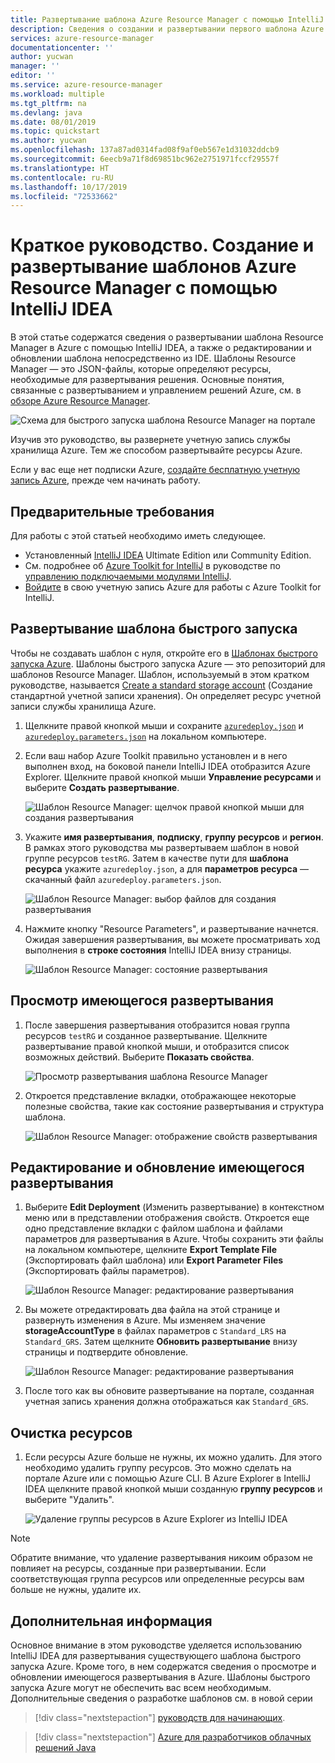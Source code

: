 ```yaml
---
title: Развертывание шаблона Azure Resource Manager с помощью IntelliJ IDEA
description: Сведения о создании и развертывании первого шаблона Azure Resource Manager с помощью IntelliJ IDEA.
services: azure-resource-manager
documentationcenter: ''
author: yucwan
manager: ''
editor: ''
ms.service: azure-resource-manager
ms.workload: multiple
ms.tgt_pltfrm: na
ms.devlang: java
ms.date: 08/01/2019
ms.topic: quickstart
ms.author: yucwan
ms.openlocfilehash: 137a87ad0314fad08f9af0eb567e1d31032ddcb9
ms.sourcegitcommit: 6eecb9a71f8d69851bc962e2751971fccf29557f
ms.translationtype: HT
ms.contentlocale: ru-RU
ms.lasthandoff: 10/17/2019
ms.locfileid: "72533662"
---
```

# <a name="quickstart-create-and-deploy-azure-resource-manager-templates-by-using-the-intellij-idea"></a>Краткое руководство. Создание и развертывание шаблонов Azure Resource Manager с помощью IntelliJ IDEA

В этой статье содержатся сведения о развертывании шаблона Resource Manager в Azure с помощью IntelliJ IDEA, а также о редактировании и обновлении шаблона непосредственно из IDE. Шаблоны Resource Manager — это JSON-файлы, которые определяют ресурсы, необходимые для развертывания решения. Основные понятия, связанные с развертыванием и управлением решений Azure, см. в [обзоре Azure Resource Manager](resource-group-overview.md).

![Схема для быстрого запуска шаблона Resource Manager на портале](./media/resource-manager-quickstart-create-templates-use-the-portal/azure-resource-manager-export-deploy-template-portal.png)

Изучив это руководство, вы развернете учетную запись службы хранилища Azure. Тем же способом развертывайте ресурсы Azure.

Если у вас еще нет подписки Azure, [создайте бесплатную учетную запись Azure](https://azure.microsoft.com/free/), прежде чем начинать работу.

## <a name="prerequisites"></a>Предварительные требования

Для работы с этой статьей необходимо иметь следующее.

* Установленный [IntelliJ IDEA](https://www.jetbrains.com/idea/download/) Ultimate Edition или Community Edition.
* См. подробнее об [Azure Toolkit for IntelliJ](https://plugins.jetbrains.com/plugin/8053) в руководстве по [управлению подключаемыми модулями IntelliJ](https://www.jetbrains.com/help/idea/managing-plugins.html).
* [Войдите](https://docs.microsoft.com/java/azure/intellij/azure-toolkit-for-intellij-sign-in-instructions) в свою учетную запись Azure для работы с Azure Toolkit for IntelliJ.

## <a name="deploy-a-quickstart-template"></a>Развертывание шаблона быстрого запуска

Чтобы не создавать шаблон с нуля, откройте его в [Шаблонах быстрого запуска Azure](https://azure.microsoft.com/resources/templates/). Шаблоны быстрого запуска Azure — это репозиторий для шаблонов Resource Manager. Шаблон, используемый в этом кратком руководстве, называется [Create a standard storage account](https://github.com/Azure/azure-quickstart-templates/tree/master/101-storage-account-create/) (Создание стандартной учетной записи хранения). Он определяет ресурс учетной записи службы хранилища Azure.

1. Щелкните правой кнопкой мыши и сохраните [`azuredeploy.json`](https://raw.githubusercontent.com/Azure/azure-quickstart-templates/master/101-storage-account-create/azuredeploy.json) и [`azuredeploy.parameters.json`](https://raw.githubusercontent.com/Azure/azure-quickstart-templates/master/101-storage-account-create/azuredeploy.parameters.json) на локальном компьютере.

1. Если ваш набор Azure Toolkit правильно установлен и в него выполнен вход, на боковой панели IntelliJ IDEA отобразится Azure Explorer. Щелкните правой кнопкой мыши **Управление ресурсами** и выберите **Создать развертывание**.

    ![Шаблон Resource Manager: щелчок правой кнопкой мыши для создания развертывания](./media/resource-manager-quickstart-create-templates-use-intellij/resource-manager-create-deployment-right-click.png)

1. Укажите **имя развертывания**, **подписку**, **группу ресурсов** и **регион**. В рамках этого руководства мы развертываем шаблон в новой группе ресурсов `testRG`. Затем в качестве пути для **шаблона ресурса** укажите `azuredeploy.json`, а для **параметров ресурса** — скачанный файл `azuredeploy.parameters.json`.

    ![Шаблон Resource Manager: выбор файлов для создания развертывания](./media/resource-manager-quickstart-create-templates-use-intellij/resource-manager-create-deployment-select-files.png)

1. Нажмите кнопку "Resource Parameters", и развертывание начнется. Ожидая завершения развертывания, вы можете просматривать ход выполнения в **строке состояния** IntelliJ IDEA внизу страницы.

    ![Шаблон Resource Manager: состояние развертывания](./media/resource-manager-quickstart-create-templates-use-intellij/resource-manager-create-deployment-status.png)

## <a name="browse-an-existing-deployment"></a>Просмотр имеющегося развертывания

1. После завершения развертывания отобразится новая группа ресурсов `testRG` и созданное развертывание. Щелкните развертывание правой кнопкой мыши, и отобразится список возможных действий. Выберите **Показать свойства**.

    ![Просмотр развертывания шаблона Resource Manager](./media/resource-manager-quickstart-create-templates-use-intellij/resource-manager-deployment-browse.png)

1. Откроется представление вкладки, отображающее некоторые полезные свойства, такие как состояние развертывания и структура шаблона.

    ![Шаблон Resource Manager: отображение свойств развертывания](./media/resource-manager-quickstart-create-templates-use-intellij/resource-manager-deployment-show-properties.png)

## <a name="edit-and-update-an-existing-deployment"></a>Редактирование и обновление имеющегося развертывания

1. Выберите **Edit Deployment** (Изменить развертывание) в контекстном меню или в представлении отображения свойств. Откроется еще одно представление вкладки с файлом шаблона и файлами параметров для развертывания в Azure. Чтобы сохранить эти файлы на локальном компьютере, щелкните **Export Template File** (Экспортировать файл шаблона) или **Export Parameter Files** (Экспортировать файлы параметров).

    ![Шаблон Resource Manager: редактирование развертывания](./media/resource-manager-quickstart-create-templates-use-intellij/resource-manager-edit-deployment.png)

1. Вы можете отредактировать два файла на этой странице и развернуть изменения в Azure. Мы изменяем значение **storageAccountType** в файлах параметров с `Standard_LRS` на `Standard_GRS`. Затем щелкните **Обновить развертывание** внизу страницы и подтвердите обновление.

    ![Шаблон Resource Manager: редактирование развертывания](./media/resource-manager-quickstart-create-templates-use-intellij/resource-manager-edit-deployment-update.png)

1. После того как вы обновите развертывание на портале, созданная учетная запись хранения должна отображаться как `Standard_GRS`.

## <a name="clean-up-resources"></a>Очистка ресурсов

1. Если ресурсы Azure больше не нужны, их можно удалить. Для этого необходимо удалить группу ресурсов. Это можно сделать на портале Azure или с помощью Azure CLI. В Azure Explorer в IntelliJ IDEA щелкните правой кнопкой мыши созданную **группу ресурсов** и выберите "Удалить".

    ![Удаление группы ресурсов в Azure Explorer из IntelliJ IDEA](./media/resource-manager-quickstart-create-templates-use-intellij/delete-resource-group.png)

> [!NOTE]
> Обратите внимание, что удаление развертывания никоим образом не повлияет на ресурсы, созданные при развертывании. Если соответствующая группа ресурсов или определенные ресурсы вам больше не нужны, удалите их.

## <a name="next-steps"></a>Дополнительная информация

Основное внимание в этом руководстве уделяется использованию IntelliJ IDEA для развертывания существующего шаблона быстрого запуска Azure. Кроме того, в нем содержатся сведения о просмотре и обновлении имеющегося развертывания в Azure. Шаблоны быстрого запуска Azure могут не обеспечить вас всем необходимым. Дополнительные сведения о разработке шаблонов см. в новой серии

> [!div class="nextstepaction"]
> [руководств для начинающих](./template-tutorial-create-first-template.md).

> [!div class="nextstepaction"]
> [Azure для разработчиков облачных решений Java](https://docs.microsoft.com/azure/java)
